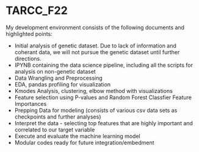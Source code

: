 # TARCC_F22
My development environment consists of the following documents and highlighted points:
  - Initial analysis of genetic dataset. Due to lack of information and coherant data, we will not pursue the genetic dataset         until further directions.
  - IPYNB containing the data science pipeline, including all the scripts for analysis on non-genetic dataset
  - Data Wrangling and Preprocessing
  - EDA, pandas profiling for visualization
  - Kmodes Analysis, clustering, elbow method with visualizations
  - Feature selection using P-values and Random Forest Classfier Feature Importances
  - Prepping Data for modeling (consists of various csv data sets as checkpoints and further analyses)
  - Interpret the data - selecting top features that are highly important and correlated to our target variable
  - Execute and evaluate the machine learning model
  - Modular codes ready for future integration/embedment  
